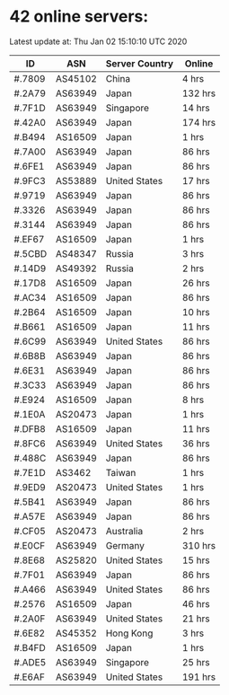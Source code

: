 # 42 online servers:

Latest update at: Thu Jan 02 15:10:10 UTC 2020

| ID | ASN | Server Country | Online |
| -- | --- | -------------- | ------ |
| #.7809 | AS45102 | China | 4 hrs |
| #.2A79 | AS63949 | Japan | 132 hrs |
| #.7F1D | AS63949 | Singapore | 14 hrs |
| #.42A0 | AS63949 | Japan | 174 hrs |
| #.B494 | AS16509 | Japan | 1 hrs |
| #.7A00 | AS63949 | Japan | 86 hrs |
| #.6FE1 | AS63949 | Japan | 86 hrs |
| #.9FC3 | AS53889 | United States | 17 hrs |
| #.9719 | AS63949 | Japan | 86 hrs |
| #.3326 | AS63949 | Japan | 86 hrs |
| #.3144 | AS63949 | Japan | 86 hrs |
| #.EF67 | AS16509 | Japan | 1 hrs |
| #.5CBD | AS48347 | Russia | 3 hrs |
| #.14D9 | AS49392 | Russia | 2 hrs |
| #.17D8 | AS16509 | Japan | 26 hrs |
| #.AC34 | AS16509 | Japan | 86 hrs |
| #.2B64 | AS16509 | Japan | 10 hrs |
| #.B661 | AS16509 | Japan | 11 hrs |
| #.6C99 | AS63949 | United States | 86 hrs |
| #.6B8B | AS63949 | Japan | 86 hrs |
| #.6E31 | AS63949 | Japan | 86 hrs |
| #.3C33 | AS63949 | Japan | 86 hrs |
| #.E924 | AS16509 | Japan | 8 hrs |
| #.1E0A | AS20473 | Japan | 1 hrs |
| #.DFB8 | AS16509 | Japan | 11 hrs |
| #.8FC6 | AS63949 | United States | 36 hrs |
| #.488C | AS63949 | Japan | 86 hrs |
| #.7E1D | AS3462 | Taiwan | 1 hrs |
| #.9ED9 | AS20473 | United States | 1 hrs |
| #.5B41 | AS63949 | Japan | 86 hrs |
| #.A57E | AS63949 | Japan | 86 hrs |
| #.CF05 | AS20473 | Australia | 2 hrs |
| #.E0CF | AS63949 | Germany | 310 hrs |
| #.8E68 | AS25820 | United States | 15 hrs |
| #.7F01 | AS63949 | Japan | 86 hrs |
| #.A466 | AS63949 | United States | 86 hrs |
| #.2576 | AS16509 | Japan | 46 hrs |
| #.2A0F | AS63949 | United States | 21 hrs |
| #.6E82 | AS45352 | Hong Kong | 3 hrs |
| #.B4FD | AS16509 | Japan | 1 hrs |
| #.ADE5 | AS63949 | Singapore | 25 hrs |
| #.E6AF | AS63949 | United States | 191 hrs |

